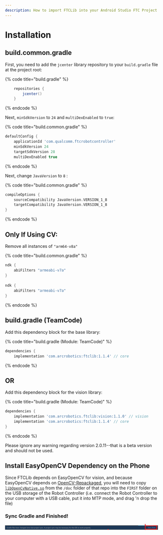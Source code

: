 ```yaml
---
description: How to import FTCLib into your Android Studio FTC Project
---
```


# Installation

## build.common.gradle

First, you need to add the `jcenter` library repository to your `build.gradle` file at the project root:

{% code title="build.gradle" %}
```groovy
    repositories {
        jcenter()
    }
```
{% endcode %}

Next, `minSdkVersion` to `24` and `multiDexEnabled` to `true`:

{% code title="build.common.gradle" %}
```groovy
defaultConfig {
    applicationId 'com.qualcomm.ftcrobotcontroller'
    minSdkVersion 24
    targetSdkVersion 28
    multiDexEnabled true
```
{% endcode %}

Next, change `JavaVersion` to `8` :

{% code title="build.common.gradle" %}
```groovy
compileOptions {
    sourceCompatibility JavaVersion.VERSION_1_8
    targetCompatibility JavaVersion.VERSION_1_8
}
```
{% endcode %}

## Only If Using CV:

Remove all instances of `"arm64-v8a"`

{% code title="build.common.gradle" %}
```groovy
ndk {
    abiFilters "armeabi-v7a"
}

ndk {
    abiFilters "armeabi-v7a"
}
```
{% endcode %}

## build.gradle \(TeamCode\)

Add this dependency block for the base library:

{% code title="build.gradle \(Module: TeamCode\)" %}
```groovy
dependencies {
    implementation 'com.arcrobotics:ftclib:1.1.4' // core
```
{% endcode %}

## OR

Add this dependency block for the vision library:

{% code title="build.gradle \(Module: TeamCode\)" %}
```groovy
dependencies {
    implementation 'com.arcrobotics.ftclib:vision:1.1.0' // vision
    implementation 'com.arcrobotics:ftclib:1.1.4' // core
}
```
{% endcode %}

Please ignore any warning regarding version 2.0.11--that is a beta version and should not be used.

## Install EasyOpenCV Dependency on the Phone

Since FTCLib depends on EasyOpenCV for vision, and because EasyOpenCV depends on [OpenCV-Repackaged](https://github.com/OpenFTC/OpenCV-Repackaged), you will need to copy [`libOpenCvNative.so`](https://github.com/OpenFTC/OpenCV-Repackaged/blob/master/doc/libOpenCvNative.so) from the `/doc` folder of that repo into the `FIRST` folder on the USB storage of the Robot Controller \(i.e. connect the Robot Controller to your computer with a USB cable, put it into MTP mode, and drag 'n drop the file\)

### Sync Gradle and Finished!

![Click that button and if successful, you can now use FTCLib](.gitbook/assets/image%20%281%29.png)

